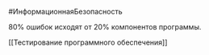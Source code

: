 #ИнформационнаяБезопасность 

80% ошибок исходят от 20% компонентов программы.

[[Тестирование программного обеспечения]]